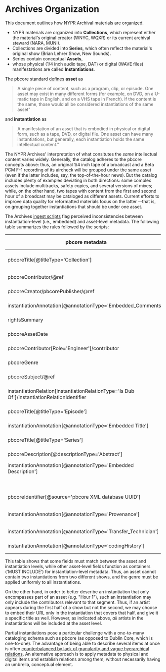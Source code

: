 # Archives Organization #

This document outlines how NYPR Archival materials are organized.

* NYPR materials are organized into **Collections**, which represent either the material's original creator (WNYC, WQXR) or its current archival steward (NARA, MUNI).
* Collections are divided into **Series**, which often reflect the material's original show (Brian Lehrer Show, New Sounds). 
* Series contain conceptual **Assets**, 
* whose physical (1/4 inch audio tape, DAT) or digital (WAVE files) manifestations are called **Instantiations**.

The pbcore standard [defines](https://pbcore.org/glossary) **asset** as 
> A single piece of content, such as a program, clip, or episode. 
> One asset may exist in many different forms (for example, on DVD, on a U-matic tape in English, and on a VHS tape in French). 
> If the content is the same, those would all be considered instantiations of the same asset" 

and **instantiation** as 
> A manifestation of an asset that is embodied in physical or digital form, such as a tape, DVD, or digital file.
> One asset can have many instantiations, but generally, each instantiation holds the same intellectual content." 

The NYPR Archives' interpretation of what consitutes the *same* intellectual content varies widely. Generally, the catalog adheres to the pbcore concepts above: thus, an original 1/4 inch tape of a broadcast and a Beta PCM F-1 recording of its aircheck will be grouped under the same asset (even if the latter includes, say, the top-of-the-hour news). But the catalog includes plenty of examples deviating in both directions: some complex assets include multitracks, safety copies, and several versions of mixes; while, on the other hand, two tapes with content from the first and second hour of a broadcast may be cataloged as different assets. Current efforts to improve data quality for reformatted materials focus on the latter --that is, on grouping together instantiations that should be under one asset.

The Archives [ingest scripts](https://github.com/MarcosSueiro/nypr-archives-ingest-scripts) flag perceived inconsistencies between instantiation-level (i.e., embedded) and asset-level metadata. The following table summarizes the rules followed by the scripts:

pbcore metadata | Relationship | Embedded MD | Notes
--------------- | ------------ | ----------- | -----
pbcoreTitle[@titleType='Collection'] | MUST MATCH | Archival Location (IARL) | Including country, e.g. "US, WNYC"
pbcoreContributor/@ref | MUST INCLUDE | Artists (IART) | As URL, e.g. https://id.loc.gov/authorities/names/n50080187
pbcoreCreator/pbcorePublisher/@ref | MUST INCLUDE | Commissioned by (ICMS) | As URL, e.g. https://id.loc.gov/authorities/names/n50080187
instantiationAnnotation[@annotationType='Embedded_Comments'] | MUST MATCH | Comments (ICMT)
rightsSummary | MUST MATCH | Copyright (ICOP)
pbcoreAssetDate | MUST INCLUDE | Create Date (ICRD)
pbcoreContributor[Role='Engineer']/contributor | MUST INCLUDE | Engineer (IENG)
pbcoreGenre | MUST MATCH | Genre (IGNR)
pbcoreSubject/@ref | MUST INCLUDE | Keywords (IKEY)
instantiationRelation[instantiationRelationType='Is Dub Of']/instantiationRelationIdentifier | MUST MATCH | Original Medium (IMED)
pbcoreTitle[@titleType='Episode'] | MUST MATCH | Title (INAM) | For full-length instantiations
instantiationAnnotation[@annotationType='Embedded Title'] | MUST MATCH | Title (INAM) | For partial instantiations
pbcoreTitle[@titleType='Series'] | MUST MATCH | Product (IPRD)
pbcoreDescription[@descriptionType='Abstract'] | MUST MATCH | Subject (ISBJ) | For full-length instantiations
instantiationAnnotation[@annotationType='Embedded Description'] | MUST MATCH | Subject (ISBJ) | For partial instantiations
 || not captured | Software (ISFT)
pbcoreIdentifier[@source='pbcore XML database UUID'] | MUST MATCH | Source (ISRC)
instantiationAnnotation[@annotationType='Provenance'] | MUST MATCH | Source reference (ISRF)
instantiationAnnotation[@annotationType='Transfer_Technician'] | MUST MATCH | Technician (ITCH)
instantiationAnnotation[@annotationType='codingHistory'] | MUST MATCH | CodingHistory | Parsed additionally by step and parameter

This table shows that some fields must match between the asset and instantiation levels, while other asset-level fields function as containers ('MUST INCLUDE') for instantiation-level metadata. Thus, an asset cannot contain two instantiations from two different shows, and the genre must be applied uniformly to all instantiations. 

On the other hand, in order to better describe an instantiation that only encompasses part of an asset (e.g. "Hour 1"), such an instantiation may only include the contributors relevant to that segment. Thus, if an artist appears during the first half of a show but not the second, we may choose to embed their URL only in the instantiation that covers that half, and give it a specific title as well. However, as indicated above, *all* artists in the instantiations will be included at the asset level.

Partial instantiations pose a particular challenge with a one-to-many cataloging schema such as pbcore (as opposed to Dublin Core, which is one-to-one). The advantage of being able to describe several items at once is often [counterbalanced by lack of granularity and vague hyerarchical relations](https://www.oclc.org/research/activities/frbr/clinker.html). An alternative approach is to apply metadata to physical and digital items and establish relations among them, without necessarily having an umbrella, conceptual element.
